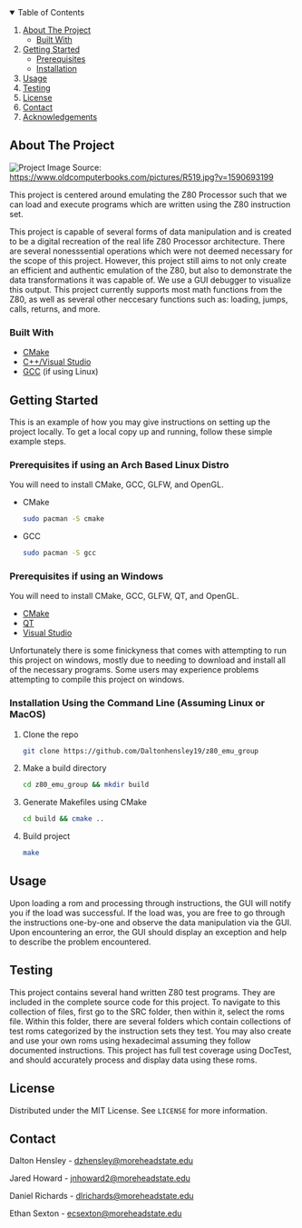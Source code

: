 <!-- TABLE OF CONTENTS -->
<details open="open">
  <summary>Table of Contents</summary>
  <ol>
    <li>
      <a href="#about-the-project">About The Project</a>
      <ul>
        <li><a href="#built-with">Built With</a></li>
      </ul>
    </li>
    <li>
      <a href="#getting-started">Getting Started</a>
      <ul>
        <li><a href="#prerequisites">Prerequisites</a></li>
        <li><a href="#installation">Installation</a></li>
      </ul>
    </li>
    <li><a href="#usage">Usage</a></li>    
    <li><a href="#testing">Testing</a></li>  
    <li><a href="#license">License</a></li>
    <li><a href="#contact">Contact</a></li>
    <li><a href="#acknowledgements">Acknowledgements</a></li>
  </ol>
</details>




## About The Project

![Project](https://www.oldcomputerbooks.com/pictures/R519.jpg?v=1590693199)
Image Source: https://www.oldcomputerbooks.com/pictures/R519.jpg?v=1590693199


This project is centered around emulating the Z80 Processor such that we can load and execute programs which are written using the Z80 instruction set. 

This project is capable of several forms of data manipulation and is created to be a digital recreation of the real life Z80 Processor 
architecture. There are several nonesssential operations which were not deemed necessary for the scope of this project. However, this project still aims to 
not only create an efficient and authentic emulation of the Z80, but also to demonstrate the data transformations it was capable of. We use a GUI debugger to visualize this output. This project currently supports most math functions from the Z80, as well as several other neccesary functions such as: loading, jumps, calls, 
returns, and more.


### Built With

* [CMake](https://cmake.org/download/)
* [C++/Visual Studio](https://support.microsoft.com/en-us/topic/the-latest-supported-visual-c-downloads-2647da03-1eea-4433-9aff-95f26a218cc0)
* [GCC](https://gcc.gnu.org/install/download.html) (if using Linux)




## Getting Started

This is an example of how you may give instructions on setting up the project locally.
To get a local copy up and running, follow these simple example steps.

### Prerequisites if using an Arch Based Linux Distro

You will need to install CMake, GCC, GLFW, and OpenGL.
* CMake
  ```sh
  sudo pacman -S cmake
  ```
* GCC
  ```sh
  sudo pacman -S gcc
  ```

### Prerequisites if using an Windows

You will need to install CMake, GCC, GLFW, QT, and OpenGL.
* [CMake](https://cmake.org/download/)
* [QT](https://www.qt.io/download-qt-installer)
* [Visual Studio](https://support.microsoft.com/en-us/topic/the-latest-supported-visual-c-downloads-2647da03-1eea-4433-9aff-95f26a218cc0)

Unfortunately there is some finickyness that comes with attempting to run this project on windows, mostly due to needing to download and install all of the necessary programs. Some users may experience problems attempting to compile this project on windows.


### Installation Using the Command Line (Assuming Linux or MacOS) 
1. Clone the repo
   ```sh
   git clone https://github.com/Daltonhensley19/z80_emu_group
   ```
2. Make a build directory
   ```sh
   cd z80_emu_group && mkdir build 
   ```
3. Generate Makefiles using CMake
   ```sh
   cd build && cmake ..
   ```
3. Build project 
   ```sh
   make
   ```

## Usage

Upon loading a rom and processing through instructions, the GUI will notify you if the load was 
successful. If the load was, you are free to go through the instructions one-by-one and observe the data manipulation via the GUI.
Upon encountering an error, the GUI should display an exception and help to describe the problem encountered.



## Testing

This project contains several hand written Z80 test programs. They are included in the complete source code for this project.
To navigate to this collection of files, first go to the SRC folder, then within it, select the roms file.
Within this folder, there are several folders which contain collections of test roms categorized by the instruction sets they test. 
You may also create and use your own roms using hexadecimal assuming they follow documented instructions. This project has full test coverage using DocTest, and should
accurately process and display data using these roms.

## License

Distributed under the MIT License. See `LICENSE` for more information.




## Contact 

Dalton Hensley -  dzhensley@moreheadstate.edu

Jared Howard - jnhoward2@moreheadstate.edu

Daniel Richards - dlrichards@moreheadstate.edu

Ethan Sexton - ecsexton@moreheadstate.edu

